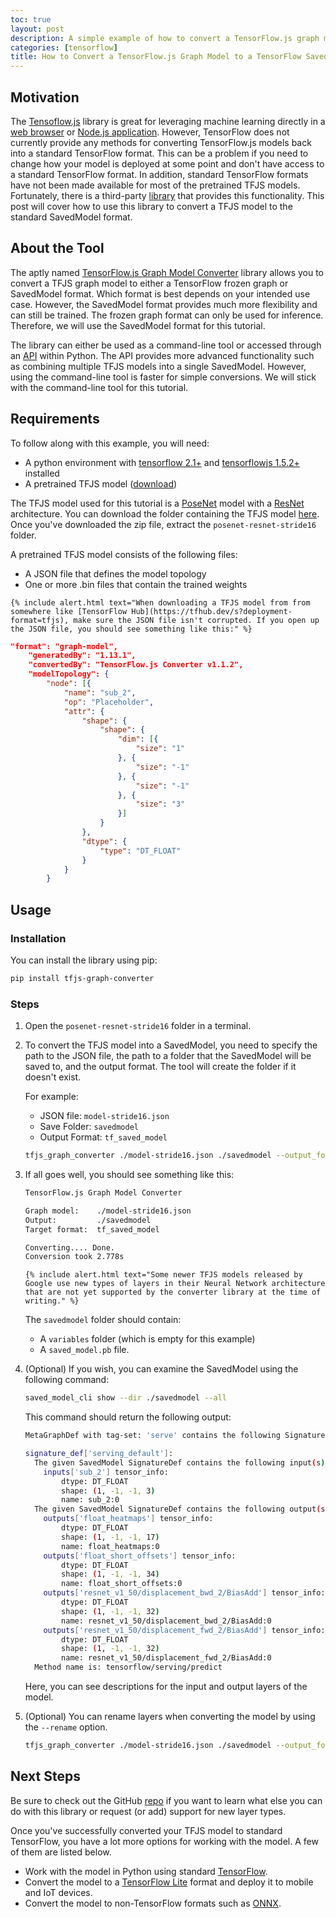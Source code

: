 ```yaml
---
toc: true
layout: post
description: A simple example of how to convert a TensorFlow.js graph model to a TensorFlow SavedModel.
categories: [tensorflow]
title: How to Convert a TensorFlow.js Graph Model to a TensorFlow SavedModel
---
```

## Motivation

The [Tensoflow.js](https://www.tensorflow.org/js) library is great for leveraging machine learning directly in a [web browser](https://pose-animator-demo.firebaseapp.com/static_image.html) or [Node.js application](https://medium.com/@andreas.schallwig/do-not-laugh-a-simple-ai-powered-game-3e22ad0f8166). However, TensorFlow does not currently provide any methods for converting TensorFlow.js models back into a standard TensorFlow format. This can be a problem if you need to change how your model is deployed at some point and don't have access to a standard TensorFlow format. In addition, standard TensorFlow formats have not been made available for most of the pretrained TFJS models. Fortunately, there is a third-party [library](https://github.com/patlevin/tfjs-to-tf) that provides this functionality. This post will cover how to use this library to convert a TFJS model to the standard SavedModel format.



## About the Tool

The aptly named [TensorFlow.js Graph Model Converter](https://github.com/patlevin/tfjs-to-tf) library allows you to convert a TFJS graph model to either a TensorFlow frozen graph or SavedModel format. Which format is best depends on your intended use case. However, the SavedModel format provides much more flexibility and can still be trained. The frozen graph format can only be used for inference. Therefore, we will use the SavedModel format for this tutorial.

The library can either be used as a command-line tool or accessed through an [API](https://github.com/patlevin/tfjs-to-tf/blob/master/docs/api.rst) within Python. The API provides more advanced functionality such as combining multiple TFJS models into a single SavedModel. However, using the command-line tool is faster for simple conversions. We will stick with the command-line tool for this tutorial.



## Requirements

To follow along with this example, you will need:

* A python environment with [tensorflow 2.1+](https://www.tensorflow.org/install) and [tensorflowjs 1.5.2+](https://pypi.org/project/tensorflowjs/) installed
* A pretrained TFJS model ([download](https://drive.google.com/drive/folders/1gxXxLpof1biBIU0_jgUazQ5L32C0GfCT?usp=sharing))

The TFJS model used for this tutorial is a [PoseNet](https://medium.com/tensorflow/real-time-human-pose-estimation-in-the-browser-with-tensorflow-js-7dd0bc881cd5) model with a [ResNet](https://arxiv.org/abs/1512.03385) architecture. You can download the folder containing the TFJS model [here](https://drive.google.com/drive/folders/1gxXxLpof1biBIU0_jgUazQ5L32C0GfCT?usp=sharing). Once you've downloaded the zip file, extract the `posenet-resnet-stride16` folder.

A pretrained TFJS model consists of the following files:

* A JSON file that defines the model topology
* One or more .bin files that contain the trained weights

```
{% include alert.html text="When downloading a TFJS model from from somewhere like [TensorFlow Hub](https://tfhub.dev/s?deployment-format=tfjs), make sure the JSON file isn't corrupted. If you open up the JSON file, you should see something like this:" %}
```

```json
"format": "graph-model",
    "generatedBy": "1.13.1",
    "convertedBy": "TensorFlow.js Converter v1.1.2",
    "modelTopology": {
        "node": [{
            "name": "sub_2",
            "op": "Placeholder",
            "attr": {
                "shape": {
                    "shape": {
                        "dim": [{
                            "size": "1"
                        }, {
                            "size": "-1"
                        }, {
                            "size": "-1"
                        }, {
                            "size": "3"
                        }]
                    }
                },
                "dtype": {
                    "type": "DT_FLOAT"
                }
            }
        }
```



## Usage

### Installation

You can install the library using pip:

```bash
pip install tfjs-graph-converter
```

### Steps

1. Open the `posenet-resnet-stride16` folder in a terminal.

2. To convert the TFJS model into a SavedModel, you need to specify the path to the JSON file, the path to a folder that the SavedModel will be saved to, and the output format. The tool will create the folder if it doesn't exist.

   For example:

   * JSON file: `model-stride16.json`
   * Save Folder: `savedmodel`
   * Output Format: `tf_saved_model`

   ```bash
   tfjs_graph_converter ./model-stride16.json ./savedmodel --output_format tf_saved_model
   ```

3. If all goes well, you should see something like this:

   ```bash
   TensorFlow.js Graph Model Converter
   
   Graph model:    ./model-stride16.json
   Output:         ./savedmodel
   Target format:  tf_saved_model
   
   Converting.... Done.
   Conversion took 2.778s
   ```
   ```
   {% include alert.html text="Some newer TFJS models released by Google use new types of layers in their Neural Network architecture that are not yet supported by the converter library at the time of writing." %}
   ```

   The `savedmodel` folder should contain:

   * A `variables` folder (which is empty for this example) 
   * A `saved_model.pb` file.

4. (Optional) If you wish, you can examine the SavedModel using the following command:

   ```bash
   saved_model_cli show --dir ./savedmodel --all
   ```

   This command should return the following output:

   ```bash
   MetaGraphDef with tag-set: 'serve' contains the following SignatureDefs:
   
   signature_def['serving_default']:
     The given SavedModel SignatureDef contains the following input(s):
       inputs['sub_2'] tensor_info:
           dtype: DT_FLOAT
           shape: (1, -1, -1, 3)
           name: sub_2:0
     The given SavedModel SignatureDef contains the following output(s):
       outputs['float_heatmaps'] tensor_info:
           dtype: DT_FLOAT
           shape: (1, -1, -1, 17)
           name: float_heatmaps:0
       outputs['float_short_offsets'] tensor_info:
           dtype: DT_FLOAT
           shape: (1, -1, -1, 34)
           name: float_short_offsets:0
       outputs['resnet_v1_50/displacement_bwd_2/BiasAdd'] tensor_info:
           dtype: DT_FLOAT
           shape: (1, -1, -1, 32)
           name: resnet_v1_50/displacement_bwd_2/BiasAdd:0
       outputs['resnet_v1_50/displacement_fwd_2/BiasAdd'] tensor_info:
           dtype: DT_FLOAT
           shape: (1, -1, -1, 32)
           name: resnet_v1_50/displacement_fwd_2/BiasAdd:0
     Method name is: tensorflow/serving/predict
   ```

   Here, you can see descriptions for the input and output layers of the model.
   
5. (Optional) You can rename layers when converting the model by using the `--rename` option.

   ```bash
   tfjs_graph_converter ./model-stride16.json ./savedmodel --output_format tf_saved_model --rename float_short_offsets:offsets,float_heatmaps:heatmaps,sub_2:input
   ```

   

## Next Steps

Be sure to check out the GitHub [repo](https://github.com/patlevin/tfjs-to-tf) if you want to learn what else you can do with this library or request (or add) support for new layer types. 

Once you've successfully converted your TFJS model to standard TensorFlow, you have a lot more options for working with the model. A few of them are listed below.

* Work with the model in Python using standard [TensorFlow](https://www.tensorflow.org/tutorials).
* Convert the model to a [TensorFlow Lite](https://www.tensorflow.org/lite/convert) format and deploy it to mobile and IoT devices.
* Convert the model to non-TensorFlow formats such as [ONNX](https://github.com/onnx/tensorflow-onnx).